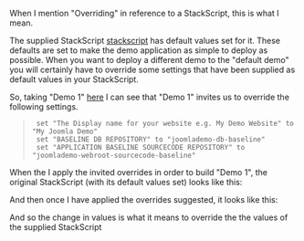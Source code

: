 When I mention "Overriding" in reference to a StackScript, this is what I mean.

The supplied StackScript [stackscript]() has default values set for it. These defaults are set to make the demo application as simple to deploy as possible. When you want to deploy a different demo to the "default demo" you will certainly have to override some settings that have been supplied as default values in your StackScript. 

So, taking "Demo 1" [here](./JoomlaDemos.md) I can see that "Demo 1" invites us to override the following settings.

>      set "The Display name for your website e.g. My Demo Website" to "My Joomla Demo"  
>      set "BASELINE DB REPOSITORY" to "joomlademo-db-baseline" 
>      set "APPLICATION BASELINE SOURCECODE REPOSITORY" to "joomlademo-webroot-sourcecode-baseline"

When the I apply the invited overrides in order to build "Demo 1", the original StackScript (with its default values set) looks like this:




And then once I have applied the overrides suggested, it looks like this:

And so the change in values is what it means to override the the values of the supplied StackScript



